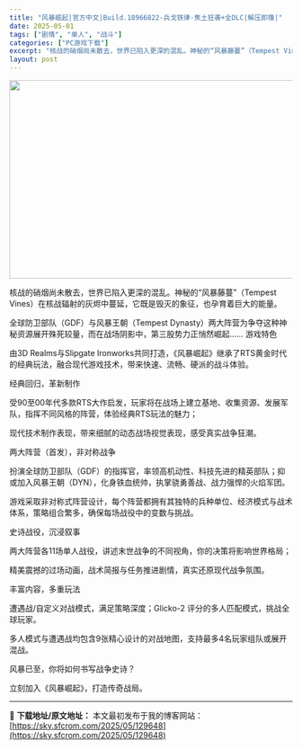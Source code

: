 ```yaml
---
title: "风暴崛起|官方中文|Build.18966822-兵戈铁律-焦土狂袭+全DLC|解压即撸|"
date: 2025-05-01
tags: ["剧情", "单人", "战斗"]
categories: ["PC游戏下载"]
excerpt: "核战的硝烟尚未散去，世界已陷入更深的混乱。神秘的“风暴藤蔓”（Tempest Vines）在核战辐射的灰烬中蔓延，它既是毁灭的象征，也孕育着巨大的能量。 全球防卫部队（GDF）与风暴王朝（Tempest Dynasty）两大阵营为争夺这种神秘资源展开殊死较量，而在战场阴影中，第三股势力正悄然崛起……&hellip;"
layout: post
---
```


<img class="aligncenter size-full wp-image-129636" src="https://sky.sfcrom.com/wp-content/uploads/2025/05/2025050109404816.webp" alt="" width="616" height="353" />

核战的硝烟尚未散去，世界已陷入更深的混乱。神秘的“风暴藤蔓”（Tempest Vines）在核战辐射的灰烬中蔓延，它既是毁灭的象征，也孕育着巨大的能量。

全球防卫部队（GDF）与风暴王朝（Tempest Dynasty）两大阵营为争夺这种神秘资源展开殊死较量，而在战场阴影中，第三股势力正悄然崛起……
游戏特色

由3D Realms与Slipgate Ironworks共同打造，《风暴崛起》继承了RTS黄金时代的经典玩法，融合现代游戏技术，带来快速、流畅、硬派的战斗体验。

经典回归，革新制作

受90至00年代多款RTS大作启发，玩家将在战场上建立基地、收集资源、发展军队，指挥不同风格的阵营，体验经典RTS玩法的魅力；

现代技术制作表现，带来细腻的动态战场视觉表现，感受真实战争狂潮。

两大阵营（首发），非对称战争

扮演全球防卫部队（GDF）的指挥官，率领高机动性、科技先进的精英部队；抑或加入风暴王朝（DYN），化身铁血统帅，执掌骁勇善战、战力强悍的火焰军团。

游戏采取非对称式阵营设计，每个阵营都拥有其独特的兵种单位、经济模式与战术体系，策略组合繁多，确保每场战役中的变数与挑战。

史诗战役，沉浸叙事

两大阵营各11场单人战役，讲述末世战争的不同视角，你的决策将影响世界格局；

精美震撼的过场动画，战术简报与任务推进剧情，真实还原现代战争氛围。

丰富内容，多重玩法

遭遇战/自定义对战模式，满足策略深度；Glicko-2 评分的多人匹配模式，挑战全球玩家。

多人模式与遭遇战均包含9张精心设计的对战地图，支持最多4名玩家组队或展开混战。

风暴已至，你将如何书写战争史诗？

立刻加入《风暴崛起》，打造传奇战局。

---
📖 **下载地址/原文地址：** 本文最初发布于我的博客网站：[https://sky.sfcrom.com/2025/05/129648](https://sky.sfcrom.com/2025/05/129648)
